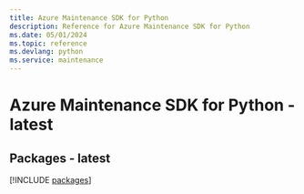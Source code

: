 ```yaml
---
title: Azure Maintenance SDK for Python
description: Reference for Azure Maintenance SDK for Python
ms.date: 05/01/2024
ms.topic: reference
ms.devlang: python
ms.service: maintenance
---
```

# Azure Maintenance SDK for Python - latest
## Packages - latest
[!INCLUDE [packages](maintenance-index.md)]